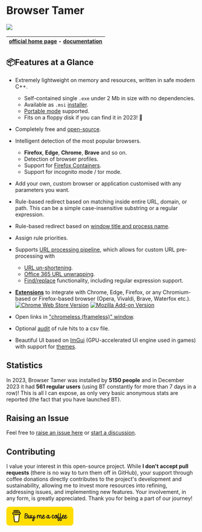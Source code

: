 # Browser Tamer

[![](https://www.aloneguid.uk/projects/bt/one.png)](https://www.aloneguid.uk/projects/bt/)

| [official home page](https://www.aloneguid.uk/projects/bt/) - [documentation](https://aloneguid.github.io/bt/home.html) |
|:------------------------------------------------------------:|

## 📦Features at a Glance

- Extremely lightweight on memory and resources, written in safe modern C++.
  - Self-contained single `.exe` under 2 Mb in size with no dependencies.
  - Available as `.msi` [installer](https://aloneguid.github.io/bt/install-msi.html).
  - [Portable mode](https://aloneguid.github.io/bt/portable-mode.html) supported.
  - Fits on a floppy disk if you can find it in 2023! 💾
- Completely free and [open-source](https://github.com/aloneguid/bt).
- Intelligent detection of the most popular browsers.
  - **Firefox**, **Edge**, **Chrome**, **Brave** and so on.
  - Detection of browser profiles.
  - Support for [Firefox Containers](https://aloneguid.github.io/bt/firefox-containers.html).
  - Support for incognito mode / tor mode.
- Add your own, custom browser or application customised with any parameters you want.
- Rule-based redirect based on matching inside entire URL, domain, or path. This can be a simple case-insensitive substring or a regular expression.
- Rule-based redirect based on [window title and process name](https://aloneguid.github.io/bt/rules.html#matching-locations).
- Assign rule priorities.
- Supports [URL processing pipeline](https://aloneguid.github.io/bt/url-pipeline.html), which allows for custom URL pre-processing with
  - [URL un-shortening](https://aloneguid.github.io/bt/url-pipeline.html#un-shortening).
  - [Office 365 URL unwrapping](https://aloneguid.github.io/bt/url-pipeline.html#office-365-link-unwrapping).
  - [Find/replace](Find/replace) functionality, including regular expression support.

- **[Extensions](https://aloneguid.github.io/bt/browser-extensions.html)** to integrate with Chrome, Edge, Firefox, or any Chromium-based or Firefox-based browser (Opera, Vivaldi, Brave, Waterfox etc.).
  [![Chrome Web Store Version](https://img.shields.io/chrome-web-store/v/oggcljknmiiomjekepdoindjcpnpglnd)](https://chrome.google.com/webstore/detail/browser-tamer/oggcljknmiiomjekepdoindjcpnpglnd)  [![Mozilla Add-on Version](https://img.shields.io/amo/v/browser-tamer)](https://addons.mozilla.org/eu/firefox/addon/browser-tamer/)
- Open links in ["chromeless (frameless)" window](https://aloneguid.github.io/bt/rules.html#frameless-windows).
- Optional [audit](https://aloneguid.github.io/bt/config-basic.html#audit) of rule hits to a csv file.
- Beautiful UI based on [ImGui](https://github.com/ocornut/imgui) (GPU-accelerated UI engine used in games) with support for [themes](/posts/2022/12/bt-theming/).

## Statistics

In 2023, Browser Tamer was installed by **5150 people** and in December 2023 it had **561 regular users** (using BT constantly for more than 7 days in a row)! This is all I can expose, as only very basic anonymous stats are reported (the fact that you have launched BT).

## Raising an Issue

Feel free to [raise an issue here](https://github.com/aloneguid/bt/issues/new) or [start a discussion](https://github.com/aloneguid/bt/discussions/new/choose).

## Contributing

I value your interest in this open-source project. While **I don't accept pull requests** (there is no way to turn them off in GitHub), your support through coffee donations directly contributes to the project's development and sustainability, allowing me to invest more resources into refining, addressing issues, and implementing new features. Your involvement, in any form, is greatly appreciated. Thank you for being a part of our journey!

<a href="https://www.buymeacoffee.com/alonecoffee" target="_blank"><img height="50" src="bmc-button.svg" /></a>

